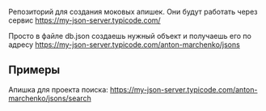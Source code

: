 Репозиторий для создания моковых апишек. Они будут работать через сервис https://my-json-server.typicode.com/

Просто в файле db.json создаешь нужный объект и получаешь его по адресу https://my-json-server.typicode.com/anton-marchenko/jsons

## Примеры

Апишка для проекта поиска: https://my-json-server.typicode.com/anton-marchenko/jsons/search